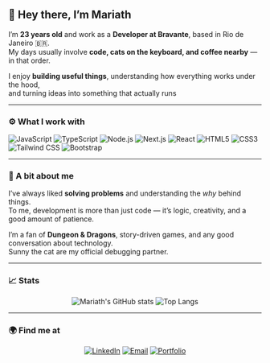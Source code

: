 ## 👋 Hey there, I’m Mariath

I’m **23 years old** and work as a **Developer at Bravante**, based in Rio de Janeiro 🇧🇷.  
My days usually involve **code, cats on the keyboard, and coffee nearby** — in that order.  

I enjoy **building useful things**, understanding how everything works under the hood,  
and turning ideas into something that actually runs

---

### ⚙️ What I work with

![JavaScript](https://img.shields.io/badge/JavaScript-F7DF1E?logo=javascript&logoColor=000&style=for-the-badge)
![TypeScript](https://img.shields.io/badge/TypeScript-3178C6?logo=typescript&logoColor=fff&style=for-the-badge)
![Node.js](https://img.shields.io/badge/Node.js-339933?logo=node.js&logoColor=fff&style=for-the-badge)
![Next.js](https://img.shields.io/badge/Next.js-000000?logo=next.js&logoColor=fff&style=for-the-badge)
![React](https://img.shields.io/badge/React-61DAFB?logo=react&logoColor=000&style=for-the-badge)
![HTML5](https://img.shields.io/badge/HTML5-E34F26?logo=html5&logoColor=fff&style=for-the-badge)
![CSS3](https://img.shields.io/badge/CSS3-1572B6?logo=css3&logoColor=fff&style=for-the-badge)
![Tailwind CSS](https://img.shields.io/badge/Tailwind_CSS-06B6D4?logo=tailwindcss&logoColor=fff&style=for-the-badge)
![Bootstrap](https://img.shields.io/badge/Bootstrap-7952B3?logo=bootstrap&logoColor=fff&style=for-the-badge)

---

### 🧠 A bit about me

I’ve always liked **solving problems** and understanding the *why* behind things.  
To me, development is more than just code — it’s logic, creativity, and a good amount of patience.  

I’m a fan of **Dungeon & Dragons**, story-driven games, and any good conversation about technology.  
Sunny the cat are my official debugging partner.

---

### 📈 Stats

<div align="center">

![Mariath's GitHub stats](https://github-readme-stats.vercel.app/api?username=mariathdev&show_icons=true&theme=tokyonight&hide_border=true&border_radius=12)
![Top Langs](https://github-readme-stats.vercel.app/api/top-langs/?username=mariathdev&layout=compact&theme=tokyonight&hide_border=true&border_radius=12)

</div>

---

### 🌍 Find me at

<div align="center">
  
[![LinkedIn](https://img.shields.io/badge/LinkedIn-0A66C2?style=for-the-badge&logo=linkedin&logoColor=white)](https://linkedin.com/in/mariathdev)
[![Email](https://img.shields.io/badge/Email-0078D4?style=for-the-badge&logo=gmail&logoColor=white)](mailto:mariath.dev@outlook.com)
[![Portfolio](https://img.shields.io/badge/Portfolio-FF4088?style=for-the-badge&logo=vercel&logoColor=white)](https://mariath.dev)

</div>